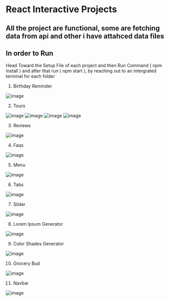 # React Interactive Projects
## All the project are functional, some are fetching data from api and other i have attahced data files

## In order to Run

Head Toward the Setup File of each project and then Run Command ( npm install )
and after that run ( npm start ), by reaching out to an intergrated terminal for each folder

1. Birthday Reminder

![image](https://user-images.githubusercontent.com/97975048/229371019-f7922ce5-8bc0-4ccc-907d-45f7468c7856.png)

2. Tours

![image](https://user-images.githubusercontent.com/97975048/229556515-09f0b47b-f47c-4627-a880-9312db1e5153.png)
![image](https://user-images.githubusercontent.com/97975048/229556981-bd8ec9aa-fe4d-445d-a21e-dff8512e61c4.png)
![image](https://user-images.githubusercontent.com/97975048/229557093-7557a633-5961-4ae9-aeab-859e68c3cf90.png)
![image](https://user-images.githubusercontent.com/97975048/229557170-e78e5923-4609-4f2e-83f1-bdc105f2806f.png)

3. Reviews

![image](https://user-images.githubusercontent.com/97975048/229569684-26359986-e00a-4fd5-a83c-d70f48972aa8.png)

4. Faqs

![image](https://user-images.githubusercontent.com/97975048/229899602-543472a6-a58d-423b-a151-c0652b206dd5.png)

5. Menu

![image](https://user-images.githubusercontent.com/97975048/229909170-5af3bede-d43c-4347-9979-fd3631e4b697.png)


6. Tabs

![image](https://user-images.githubusercontent.com/97975048/231814428-876f324c-e199-42e0-a50e-df72172f8af9.png)


7. Slider

![image](https://user-images.githubusercontent.com/97975048/232536532-8ba9fbe6-3f19-4aa9-aa97-6c83721a4b6f.png)


8. Lorem Ipsum Generator

![image](https://user-images.githubusercontent.com/97975048/232551977-fad9925d-0e40-437d-8071-3a86b6a01307.png)



9. Color Shades Generator

![image](https://user-images.githubusercontent.com/97975048/232594024-6f81a4bd-3bda-4169-8351-5e3dc205f350.png)


10. Grocery Bud

![image](https://user-images.githubusercontent.com/97975048/232833966-b574b062-0883-4ce8-a2b0-9788a4bc1b13.png)


11. Navbar

![image](https://user-images.githubusercontent.com/97975048/233453545-8a5d6bbb-c93f-4d47-8f41-b3f3ac1d3da9.png)

